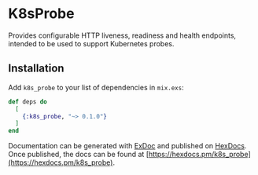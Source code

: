 # K8sProbe

Provides configurable HTTP liveness, readiness and health endpoints, intended to be used to support
Kubernetes probes.

## Installation

Add `k8s_probe` to your list of dependencies in `mix.exs`:

```elixir
def deps do
  [
    {:k8s_probe, "~> 0.1.0"}
  ]
end
```

Documentation can be generated with [ExDoc](https://github.com/elixir-lang/ex_doc)
and published on [HexDocs](https://hexdocs.pm). Once published, the docs can
be found at [https://hexdocs.pm/k8s_probe](https://hexdocs.pm/k8s_probe).
